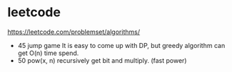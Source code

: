 # leetcode
https://leetcode.com/problemset/algorithms/

* 45 jump game
  It is easy to come up with DP, but greedy algorithm can get O(n) time spend.
* 50 pow(x, n)
  recursively get bit and multiply. (fast power)
